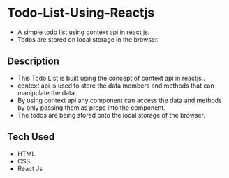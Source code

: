 # Todo-List-Using-Reactjs
- A simple todo list using context api in react js.
- Todos are stored on local storage in the browser.

## Description
- This Todo List is built using the concept of context api in reactjs .
- context api is used to store the data members and methods that can manipulate the data .
- By using context api any component can access the data and methods by only passing them as props into the component.
- The todos are being stored onto the local storage of the browser.

## Tech Used
- HTML
- CSS
- React Js

  
